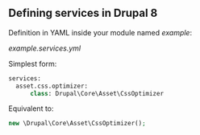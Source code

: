 ##  Defining services in Drupal 8

Definition in YAML inside your module named _example_:
 
  _example.services.yml_

Simplest form:
```sql
services:
  asset.css.optimizer:
      class: Drupal\Core\Asset\CssOptimizer
```

Equivalent to:
```php
new \Drupal\Core\Asset\CssOptimizer();
```
